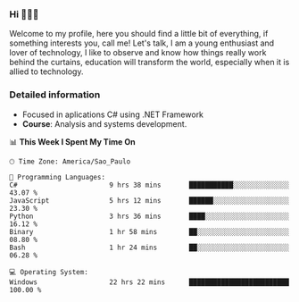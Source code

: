 


### Hi 🙋🏽‍♂️

Welcome to my profile, here you should find a little bit of everything, if something interests you, call me! Let's talk,
I am a young enthusiast and lover of technology, I like to observe and know how things really work behind the curtains, 
education will transform the world, especially when it is allied to technology.

### Detailed information
* Focused in aplications C# using .NET Framework
* **Course**: Analysis and systems development.

<!--START_SECTION:waka-->
📊 **This Week I Spent My Time On** 

```text
🕑︎ Time Zone: America/Sao_Paulo

💬 Programming Languages: 
C#                       9 hrs 38 mins       ███████████░░░░░░░░░░░░░░   43.07 % 
JavaScript               5 hrs 12 mins       ██████░░░░░░░░░░░░░░░░░░░   23.30 % 
Python                   3 hrs 36 mins       ████░░░░░░░░░░░░░░░░░░░░░   16.12 % 
Binary                   1 hr 58 mins        ██░░░░░░░░░░░░░░░░░░░░░░░   08.80 % 
Bash                     1 hr 24 mins        ██░░░░░░░░░░░░░░░░░░░░░░░   06.28 % 

💻 Operating System: 
Windows                  22 hrs 22 mins      █████████████████████████   100.00 % 
```


<!--END_SECTION:waka-->


